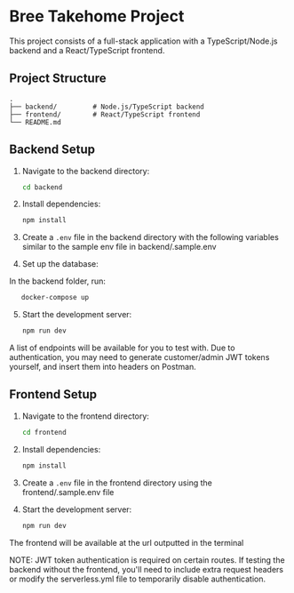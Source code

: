 # Bree Takehome Project

This project consists of a full-stack application with a TypeScript/Node.js backend and a React/TypeScript frontend.

## Project Structure

```
.
├── backend/         # Node.js/TypeScript backend
├── frontend/        # React/TypeScript frontend
└── README.md
```

## Backend Setup

1. Navigate to the backend directory:

   ```bash
   cd backend
   ```

2. Install dependencies:

   ```bash
   npm install
   ```

3. Create a `.env` file in the backend directory with the following variables similar to the sample env file in backend/.sample.env

4. Set up the database:

In the backend folder, run:

```bash
   docker-compose up
```

5. Start the development server:
   ```bash
   npm run dev
   ```

A list of endpoints will be available for you to test with. Due to authentication, you may need to generate customer/admin JWT tokens yourself, and insert them into headers on Postman.

## Frontend Setup

1. Navigate to the frontend directory:

   ```bash
   cd frontend
   ```

2. Install dependencies:

   ```bash
   npm install
   ```

3. Create a `.env` file in the frontend directory using the frontend/.sample.env file

4. Start the development server:
   ```bash
   npm run dev
   ```

The frontend will be available at the url outputted in the terminal

NOTE: JWT token authentication is required on certain routes. If testing the backend without the frontend, you'll need to include extra request headers or modify the serverless.yml file to temporarily disable authentication.
